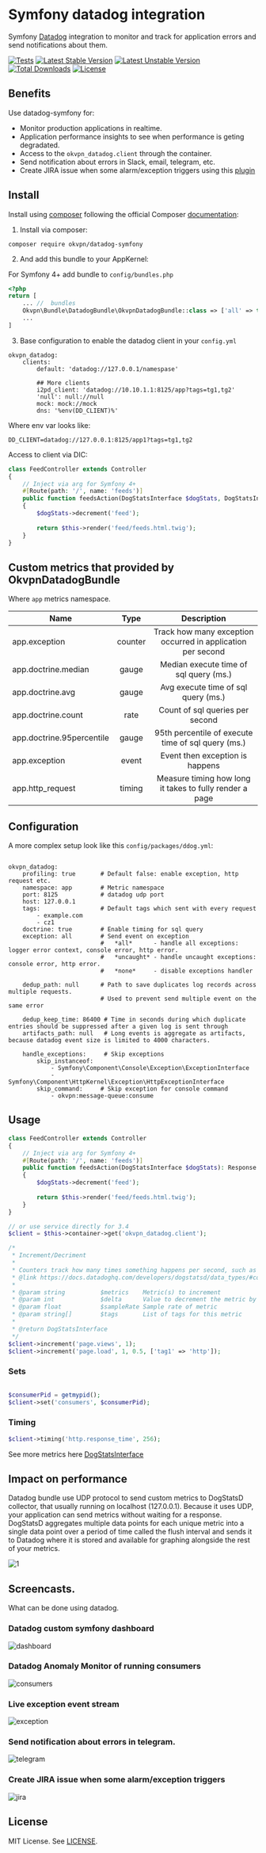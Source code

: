 # Symfony datadog integration

Symfony [Datadog][1] integration to monitor and track for application errors and send notifications about them.

[![Tests](https://github.com/okvpn/datadog-symfony/actions/workflows/tests.yml/badge.svg)](https://github.com/okvpn/datadog-symfony/actions/workflows/tests.yml) [![Latest Stable Version](https://poser.pugx.org/okvpn/datadog-symfony/v/stable)](https://packagist.org/packages/okvpn/datadog-symfony) [![Latest Unstable Version](https://poser.pugx.org/okvpn/datadog-symfony/v/unstable)](https://packagist.org/packages/okvpn/datadog-symfony) [![Total Downloads](https://poser.pugx.org/okvpn/datadog-symfony/downloads)](https://packagist.org/packages/okvpn/datadog-symfony) [![License](https://poser.pugx.org/okvpn/datadog-symfony/license)](https://packagist.org/packages/okvpn/datadog-symfony)

## Benefits

Use datadog-symfony for:

* Monitor production applications in realtime.
* Application performance insights to see when performance is geting degradated.
* Access to the `okvpn_datadog.client` through the container.
* Send notification about errors in Slack, email, telegram, etc.
* Create JIRA issue when some alarm/exception triggers using this [plugin][4]

## Install
Install using [composer][2] following the official Composer [documentation][3]: 

1. Install via composer:
```
composer require okvpn/datadog-symfony
```

2. And add this bundle to your AppKernel:

For Symfony 4+ add bundle to `config/bundles.php`

```php
<?php
return [
    ... //  bundles
    Okvpn\Bundle\DatadogBundle\OkvpnDatadogBundle::class => ['all' => true], 
    ...
]
```

3. Base configuration to enable the datadog client in your `config.yml`

```
okvpn_datadog:
    clients:
        default: 'datadog://127.0.0.1/namespase'
        
        ## More clients
        i2pd_client: 'datadog://10.10.1.1:8125/app?tags=tg1,tg2'
        'null': null://null
        mock: mock://mock
        dns: '%env(DD_CLIENT)%'
```

Where env var looks like:
```
DD_CLIENT=datadog://127.0.0.1:8125/app1?tags=tg1,tg2
```

Access to client via DIC:

```php
class FeedController extends Controller
{
    // Inject via arg for Symfony 4+
    #[Route(path: '/', name: 'feeds')]
    public function feedsAction(DogStatsInterface $dogStats, DogStatsInterface $i2pdClient): Response
    {
        $dogStats->decrement('feed');
        
        return $this->render('feed/feeds.html.twig');
    }
}
```

## Custom metrics that provided by OkvpnDatadogBundle

Where `app` metrics namespace.

|    Name                       |    Type      |                         Description                                        |
|-------------------------------|:------------:|:--------------------------------------------------------------------------:|
| app.exception                 | counter      | Track how many exception occurred in application per second                |
| app.doctrine.median           | gauge        | Median execute time of sql query (ms.)                                     |
| app.doctrine.avg              | gauge        | Avg execute time of sql query (ms.)                                        |
| app.doctrine.count            | rate         | Count of sql queries per second                                            |
| app.doctrine.95percentile     | gauge        | 95th percentile of execute time of sql query (ms.)                         |
| app.exception                 | event        | Event then exception is happens                                            |
| app.http_request              | timing       | Measure timing how long it takes to fully render a page                    |

## Configuration

A more complex setup look like this  `config/packages/ddog.yml`:

```

okvpn_datadog:
    profiling: true       # Default false: enable exception, http request etc.
    namespace: app        # Metric namespace
    port: 8125            # datadog udp port
    host: 127.0.0.1
    tags:                 # Default tags which sent with every request
        - example.com
        - cz1
    doctrine: true        # Enable timing for sql query
    exception: all        # Send event on exception
                          #   *all*      - handle all exceptions: logger error context, console error, http error.
                          #   *uncaught* - handle uncaught exceptions: console error, http error.
                          #   *none*     - disable exceptions handler
                          
    dedup_path: null      # Path to save duplicates log records across multiple requests. 
                          # Used to prevent send multiple event on the same error
    
    dedup_keep_time: 86400 # Time in seconds during which duplicate entries should be suppressed after a given log is sent through
    artifacts_path: null   # Long events is aggregate as artifacts, because datadog event size is limited to 4000 characters.
    
    handle_exceptions:     # Skip exceptions
        skip_instanceof:
            - Symfony\Component\Console\Exception\ExceptionInterface
            - Symfony\Component\HttpKernel\Exception\HttpExceptionInterface
        skip_command:     # Skip exception for console command
            - okvpn:message-queue:consume
```

## Usage

```php
class FeedController extends Controller
{
    // Inject via arg for Symfony 4+
    #[Route(path: '/', name: 'feeds')]
    public function feedsAction(DogStatsInterface $dogStats): Response
    {
        $dogStats->decrement('feed');
        
        return $this->render('feed/feeds.html.twig');
    }
}

// or use service directly for 3.4
$client = $this->container->get('okvpn_datadog.client');

/*
 * Increment/Decriment
 * 
 * Counters track how many times something happens per second, such as page views.
 * @link https://docs.datadoghq.com/developers/dogstatsd/data_types/#counters
 *
 * @param string          $metrics    Metric(s) to increment
 * @param int             $delta      Value to decrement the metric by
 * @param float           $sampleRate Sample rate of metric
 * @param string[]        $tags       List of tags for this metric
 *
 * @return DogStatsInterface
 */
$client->increment('page.views', 1);
$client->increment('page.load', 1, 0.5, ['tag1' => 'http']);
```

### Sets

```php

$consumerPid = getmypid();
$client->set('consumers', $consumerPid);
```

### Timing 

```php
$client->timing('http.response_time', 256);
```

See more metrics here [DogStatsInterface](src/Client/DogStatsInterface.php) 

## Impact on performance 

Datadog bundle use UDP protocol to send custom metrics to DogStatsD collector, that usually running on localhost (127.0.0.1).
Because it uses UDP, your application can send metrics without waiting for a response. DogStatsD aggregates multiple data
points for each unique metric into a single data point over a period of time called the flush interval and sends it to Datadog where 
it is stored and available for graphing alongside the rest of your metrics.

![1](src/Resources/docs/1.png)

## Screencasts.

What can be done using datadog.

### Datadog custom symfony dashboard

![dashboard](src/Resources/docs/dashboard.png)

### Datadog Anomaly Monitor of running consumers

![consumers](src/Resources/docs/consumers.png)

### Live exception event stream

![exception](src/Resources/docs/exception.png)

### Send notification about errors in telegram.

![telegram](src/Resources/docs/telegram.png)

### Create JIRA issue when some alarm/exception triggers

![jira](src/Resources/docs/jira.png)

License
-------
MIT License. See [LICENSE](LICENSE).

[1]:    https://docs.datadoghq.com/getting_started/
[2]:    https://getcomposer.org/
[3]:    https://getcomposer.org/download/
[4]:    https://www.datadoghq.com/blog/jira-issue-tracking/

